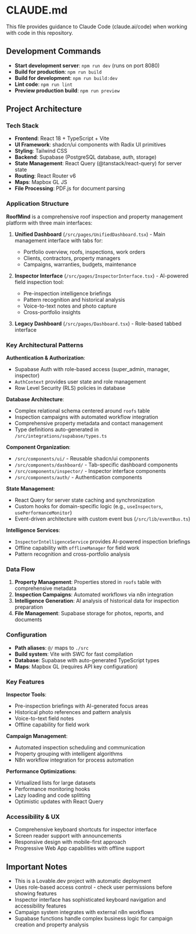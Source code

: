 # CLAUDE.md

This file provides guidance to Claude Code (claude.ai/code) when working with code in this repository.

## Development Commands

- **Start development server**: `npm run dev` (runs on port 8080)
- **Build for production**: `npm run build`
- **Build for development**: `npm run build:dev`
- **Lint code**: `npm run lint`
- **Preview production build**: `npm run preview`

## Project Architecture

### Tech Stack
- **Frontend**: React 18 + TypeScript + Vite
- **UI Framework**: shadcn/ui components with Radix UI primitives
- **Styling**: Tailwind CSS
- **Backend**: Supabase (PostgreSQL database, auth, storage)
- **State Management**: React Query (@tanstack/react-query) for server state
- **Routing**: React Router v6
- **Maps**: Mapbox GL JS
- **File Processing**: PDF.js for document parsing

### Application Structure

**RoofMind** is a comprehensive roof inspection and property management platform with three main interfaces:

1. **Unified Dashboard** (`/src/pages/UnifiedDashboard.tsx`) - Main management interface with tabs for:
   - Portfolio overview, roofs, inspections, work orders
   - Clients, contractors, property managers
   - Campaigns, warranties, budgets, maintenance

2. **Inspector Interface** (`/src/pages/InspectorInterface.tsx`) - AI-powered field inspection tool:
   - Pre-inspection intelligence briefings
   - Pattern recognition and historical analysis
   - Voice-to-text notes and photo capture
   - Cross-portfolio insights

3. **Legacy Dashboard** (`/src/pages/Dashboard.tsx`) - Role-based tabbed interface

### Key Architectural Patterns

**Authentication & Authorization**:
- Supabase Auth with role-based access (super_admin, manager, inspector)
- `AuthContext` provides user state and role management
- Row Level Security (RLS) policies in database

**Database Architecture**:
- Complex relational schema centered around `roofs` table
- Inspection campaigns with automated workflow integration
- Comprehensive property metadata and contact management
- Type definitions auto-generated in `/src/integrations/supabase/types.ts`

**Component Organization**:
- `/src/components/ui/` - Reusable shadcn/ui components
- `/src/components/dashboard/` - Tab-specific dashboard components
- `/src/components/inspector/` - Inspector interface components
- `/src/components/auth/` - Authentication components

**State Management**:
- React Query for server state caching and synchronization
- Custom hooks for domain-specific logic (e.g., `useInspectors`, `usePerformanceMonitor`)
- Event-driven architecture with custom event bus (`/src/lib/eventBus.ts`)

**Intelligence Services**:
- `InspectorIntelligenceService` provides AI-powered inspection briefings
- Offline capability with `offlineManager` for field work
- Pattern recognition and cross-portfolio analysis

### Data Flow

1. **Property Management**: Properties stored in `roofs` table with comprehensive metadata
2. **Inspection Campaigns**: Automated workflows via n8n integration
3. **Intelligence Generation**: AI analysis of historical data for inspection preparation
4. **File Management**: Supabase storage for photos, reports, and documents

### Configuration

- **Path aliases**: `@/` maps to `./src`
- **Build system**: Vite with SWC for fast compilation
- **Database**: Supabase with auto-generated TypeScript types
- **Maps**: Mapbox GL (requires API key configuration)

### Key Features

**Inspector Tools**:
- Pre-inspection briefings with AI-generated focus areas
- Historical photo references and pattern analysis
- Voice-to-text field notes
- Offline capability for field work

**Campaign Management**:
- Automated inspection scheduling and communication
- Property grouping with intelligent algorithms
- N8n workflow integration for process automation

**Performance Optimizations**:
- Virtualized lists for large datasets
- Performance monitoring hooks
- Lazy loading and code splitting
- Optimistic updates with React Query

### Accessibility & UX

- Comprehensive keyboard shortcuts for inspector interface
- Screen reader support with announcements
- Responsive design with mobile-first approach
- Progressive Web App capabilities with offline support

## Important Notes

- This is a Lovable.dev project with automatic deployment
- Uses role-based access control - check user permissions before showing features
- Inspector interface has sophisticated keyboard navigation and accessibility features
- Campaign system integrates with external n8n workflows
- Supabase functions handle complex business logic for campaign creation and property analysis